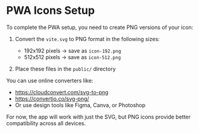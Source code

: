 # PWA Icons Setup

To complete the PWA setup, you need to create PNG versions of your icon:

1. Convert the `vite.svg` to PNG format in the following sizes:
   - 192x192 pixels → save as `icon-192.png`
   - 512x512 pixels → save as `icon-512.png`

2. Place these files in the `public/` directory

You can use online converters like:
- https://cloudconvert.com/svg-to-png
- https://convertio.co/svg-png/
- Or use design tools like Figma, Canva, or Photoshop

For now, the app will work with just the SVG, but PNG icons provide better compatibility across all devices.
